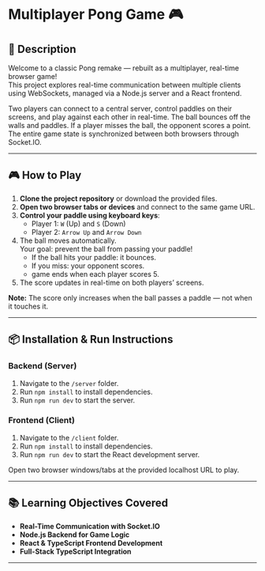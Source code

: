 # Multiplayer Pong Game 🎮

## 📖 Description

Welcome to a classic Pong remake — rebuilt as a multiplayer, real-time browser game!  
This project explores real-time communication between multiple clients using WebSockets, managed via a Node.js server and a React frontend.  

Two players can connect to a central server, control paddles on their screens, and play against each other in real-time. The ball bounces off the walls and paddles. If a player misses the ball, the opponent scores a point. The entire game state is synchronized between both browsers through Socket.IO.

---

## 🎮 How to Play

1. **Clone the project repository** or download the provided files.
2. **Open two browser tabs or devices** and connect to the same game URL.
3. **Control your paddle using keyboard keys**:
   - Player 1: `W` (Up) and `S` (Down)
   - Player 2: `Arrow Up` and `Arrow Down`
4. The ball moves automatically.  
   Your goal: prevent the ball from passing your paddle!  
   - If the ball hits your paddle: it bounces.
   - If you miss: your opponent scores.
   - game ends when each player scores 5.
5. The score updates in real-time on both players’ screens.

**Note:** The score only increases when the ball passes a paddle — not when it touches it.

---

## 📦 Installation & Run Instructions

### Backend (Server)
1. Navigate to the `/server` folder.
2. Run `npm install` to install dependencies.
3. Run `npm run dev` to start the server.

### Frontend (Client)
1. Navigate to the `/client` folder.
2. Run `npm install` to install dependencies.
3. Run `npm run dev` to start the React development server.

Open two browser windows/tabs at the provided localhost URL to play.

---

## 📚 Learning Objectives Covered

- **Real-Time Communication with Socket.IO**
- **Node.js Backend for Game Logic**
- **React & TypeScript Frontend Development**
- **Full-Stack TypeScript Integration**

---